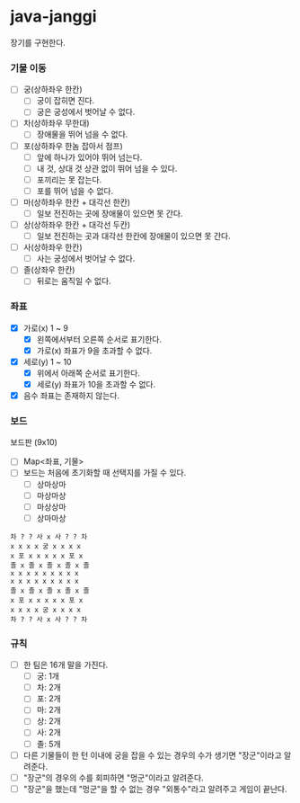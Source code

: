 # java-janggi

장기를 구현한다.

### 기물 이동

- [ ] 궁(상하좌우 한칸)
    - [ ] 궁이 잡히면 진다.
    - [ ] 궁은 궁성에서 벗어날 수 없다.
- [ ] 차(상하좌우 무한대)
    - [ ] 장애물을 뛰어 넘을 수 없다.
- [ ] 포(상하좌우 한놈 잡아서 점프)
    - [ ] 앞에 하나가 있어야 뛰어 넘는다.
    - [ ] 내 것, 상대 것 상관 없이 뛰어 넘을 수 있다.
    - [ ] 포끼리는 못 잡는다.
    - [ ] 포를 뛰어 넘을 수 없다.
- [ ] 마(상하좌우 한칸 + 대각선 한칸)
    - [ ] 일보 전진하는 곳에 장애물이 있으면 못 간다.
- [ ] 상(상하좌우 한칸 + 대각선 두칸)
    - [ ] 일보 전진하는 곳과 대각선 한칸에 장애물이 있으면 못 간다.
- [ ] 사(상하좌우 한칸)
    - [ ] 사는 궁성에서 벗어날 수 없다.
- [ ] 졸(상좌우 한칸)
    - [ ] 뒤로는 움직일 수 없다.

### 좌표

- [x] 가로(x) 1 ~ 9
    - [x] 왼쪽에서부터 오른쪽 순서로 표기한다.
    - [x] 가로(x) 좌표가 9을 초과할 수 없다.
- [x] 세로(y) 1 ~ 10
    - [x] 위에서 아래쪽 순서로 표기한다.
    - [x] 세로(y) 좌표가 10을 초과할 수 없다.
- [x] 음수 좌표는 존재하지 않는다.

### 보드

보드판 (9x10)

- [ ] Map<좌표, 기물>
- [ ] 보드는 처음에 초기화할 때 선택지를 가질 수 있다.
    - [ ] 상마상마
    - [ ] 마상마상
    - [ ] 마상상마
    - [ ] 상마마상

```
차 ? ? 사 x 사 ? ? 차
x x x x 궁 x x x x
x 포 x x x x x 포 x
졸 x 졸 x 졸 x 졸 x 졸
x x x x x x x x x
x x x x x x x x x
졸 x 졸 x 졸 x 졸 x 졸
x 포 x x x x x 포 x
x x x x 궁 x x x x
차 ? ? 사 x 사 ? ? 차
```

### 규칙

- [ ] 한 팀은 16개 말을 가진다.
    - [ ] 궁: 1개
    - [ ] 차: 2개
    - [ ] 포: 2개
    - [ ] 마: 2개
    - [ ] 상: 2개
    - [ ] 사: 2개
    - [ ] 졸: 5개
- [ ] 다른 기물들이 한 턴 이내에 궁을 잡을 수 있는 경우의 수가 생기면 "장군"이라고 알려준다.
- [ ] "장군"의 경우의 수를 회피하면 "멍군"이라고 알려준다.
- [ ] "장군"을 했는데 "멍군"을 할 수 없는 경우 "외통수"라고 알려주고 게임이 끝난다.
